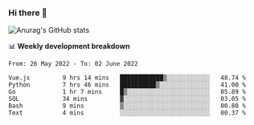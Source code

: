 ### Hi there 👋
![Anurag's GitHub stats](https://github-readme-stats.vercel.app/api?username=jami1024&show_icons=true&theme=radical)

📊 **Weekly development breakdown**
<!--START_SECTION:waka-->

```text
From: 26 May 2022 - To: 02 June 2022

Vue.js         9 hrs 14 mins   ████████████▒░░░░░░░░░░░░   48.74 %
Python         7 hrs 46 mins   ██████████▒░░░░░░░░░░░░░░   41.00 %
Go             1 hr 7 mins     █▒░░░░░░░░░░░░░░░░░░░░░░░   05.89 %
SQL            34 mins         ▓░░░░░░░░░░░░░░░░░░░░░░░░   03.05 %
Bash           9 mins          ▒░░░░░░░░░░░░░░░░░░░░░░░░   00.80 %
Text           4 mins          ░░░░░░░░░░░░░░░░░░░░░░░░░   00.37 %
```

<!--END_SECTION:waka-->
<!--
**jami1024/jami1024** is a ✨ _special_ ✨ repository because its `README.md` (this file) appears on your GitHub profile.

Here are some ideas to get you started:

- 🔭 I’m currently working on ...
- 🌱 I’m currently learning ...
- 👯 I’m looking to collaborate on ...
- 🤔 I’m looking for help with ...
- 💬 Ask me about ...
- 📫 How to reach me: ...
- 😄 Pronouns: ...
- ⚡ Fun fact: ...
-->
